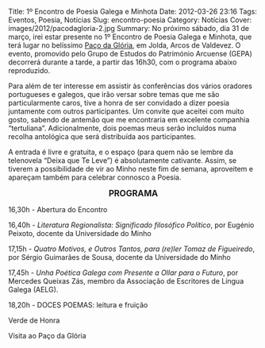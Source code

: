 Title: 1º Encontro de Poesia Galega e Minhota
Date: 2012-03-26 23:16
Tags: Eventos, Poesia, Notícias
Slug: encontro-poesia
Category: Notícias
Cover: images/2012/pacodagloria-2.jpg
Summary: No próximo sábado, dia 31 de março, irei estar presente no 1º Encontro de Poesia Galega e Minhota, que terá lugar no belíssimo [Paço da Glória](http://www.pacodagloria.com/), em Jolda,  Arcos de Valdevez. O evento, promovido pelo Grupo de Estudos do Património Arcuense (GEPA) decorrerá durante a tarde, a partir das 16h30, com o programa abaixo reproduzido.

Para além de ter interesse em assistir às conferências dos vários oradores portugueses e galegos, que irão versar sobre temas que me são particularmente caros, tive a honra de ser convidado a dizer poesia juntamente com outros participantes. Um convite que aceitei com muito gosto, sabendo de antemão que me encontraria em excelente companhia “tertuliana”. Adicionalmente, dois poemas meus serão incluídos numa recolha antológica que será distribuída aos participantes.

A entrada é livre e gratuita, e o espaço (para quem não se lembre da telenovela “Deixa que Te Leve”) é absolutamente cativante. Assim, se tiverem a possibilidade de vir ao Minho neste fim de semana, aproveitem e apareçam também para celebrar connosco a Poesia.


<center><big><strong>PROGRAMA</strong></big></center>


<p>16,30h - Abertura do Encontro

<p>16,40h - <i>Literatura Regionalista: Significado filosófico Político</i>, por Eugénio Peixoto, docente da Universidade do Minho

<p>17,15h - <i>Quatro Motivos, e Outros Tantos, para (re)ler Tomaz de Figueiredo</i>, por Sérgio Guimarães de Sousa, docente da Universidade do Minho

<p>17,45h - <i>Unha Poética Galega com Presente a Ollar para o Futuro</i>, por Mercedes Queixas Zás, membro da Associação de Escritores de Língua
Galega (AELG).

<p>18,20h - DOCES POEMAS: leitura e fruição
<p>Verde de Honra
<p>Visita ao Paço da Glória
